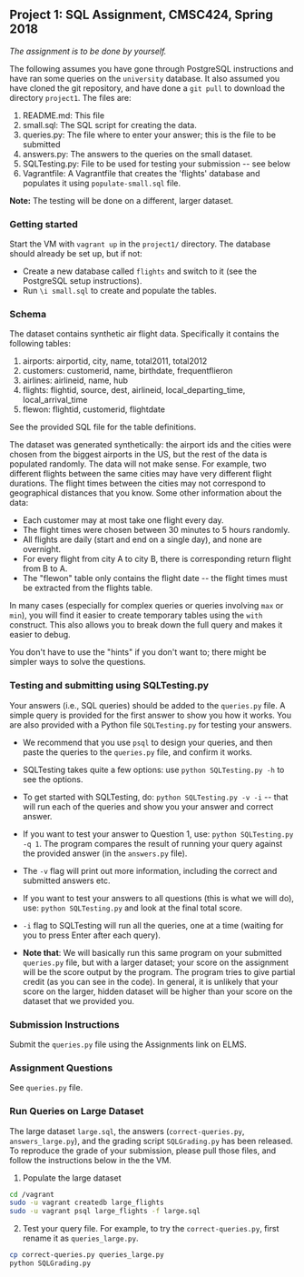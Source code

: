 ## Project 1: SQL Assignment, CMSC424, Spring 2018

*The assignment is to be done by yourself.*

The following assumes you have gone through PostgreSQL instructions and have ran some queries on the `university` database. 
It also assumed you have cloned the git repository, and have done a `git pull` to download the directory `project1`. The files are:

1. README.md: This file
1. small.sql: The SQL script for creating the data.
1. queries.py: The file where to enter your answer; this is the file to be submitted
1. answers.py: The answers to the queries on the small dataset.
1. SQLTesting.py: File to be used for testing your submission -- see below
1. Vagrantfile: A Vagrantfile that creates the 'flights' database and populates it using `populate-small.sql` file.

**Note:** The testing will be done on a different, larger dataset. 

### Getting started
Start the VM with `vagrant up` in the `project1/` directory. The database should already be set up, but if not: 
- Create a new database called `flights` and switch to it (see the PostgreSQL setup instructions).
- Run `\i small.sql` to create and populate the tables. 

### Schema 
The dataset contains synthetic air flight data. Specifically it contains the following tables:

1. airports: airportid, city, name, total2011, total2012
1. customers: customerid, name, birthdate, frequentflieron
1. airlines: airlineid, name, hub
1. flights: flightid, source, dest, airlineid, local_departing_time, local_arrival_time
1. flewon: flightid, customerid, flightdate

See the provided SQL file for the table definitions.

The dataset was generated synthetically: the airport ids and the cities were chosen from the biggest airports in the US, but the rest of the data is populated randomly. The data will not make sense. For example, two different flights between the same cities may have very different flight durations. The flight times between the cities may not correspond to geographical distances that you know. Some other information about the data:
- Each customer may at most take one flight every day.
- The flight times were chosen between 30 minutes to 5 hours randomly.
- All flights are daily (start and end on a single day), and none are overnight. 
- For every flight from city A to city B, there is corresponding return flight from B to A.
- The "flewon" table only contains the flight date -- the flight times must be extracted from the flights table.

In many cases (especially for complex queries or queries involving 
`max` or `min`), you will find it easier to create temporary tables
using the `with` construct. This also allows you to break down the full
query and makes it easier to debug.

You don't have to use the "hints" if you don't want to; there might 
be simpler ways to solve the questions.

### Testing and submitting using SQLTesting.py
Your answers (i.e., SQL queries) should be added to the `queries.py` file. A simple query is provided for the first answer to show you how it works.
You are also provided with a Python file `SQLTesting.py` for testing your answers.

- We recommend that you use `psql` to design your queries, and then paste the queries to the `queries.py` file, and confirm it works.

- SQLTesting takes quite a few options: use `python SQLTesting.py -h` to see the options.

- To get started with SQLTesting, do: `python SQLTesting.py -v -i` -- that will run each of the queries and show you your answer and correct answer.

- If you want to test your answer to Question 1, use: `python SQLTesting.py -q 1`. The program compares the result of running your query against the provided answer (in the `answers.py` file).

- The `-v` flag will print out more information, including the correct and submitted answers etc.

- If you want to test your answers to all questions (this is what we will do), use: `python SQLTesting.py` and look at the final total score.

- `-i` flag to SQLTesting will run all the queries, one at a time (waiting for you to press Enter after each query).

- **Note that**: We will basically run this same program on your submitted `queries.py` file, but with a larger dataset; your score on the assignment will 
be the score output by the program. The program tries to give partial credit (as you can see in the code). In general, it is unlikely that your score on the larger, hidden 
dataset will be higher than your score on the dataset that we provided you.  

### Submission Instructions
Submit the `queries.py` file using the Assignments link on ELMS.
      
### Assignment Questions
See `queries.py` file.

### Run Queries on Large Dataset
The large dataset `large.sql`, the answers (`correct-queries.py`, `answers_large.py`), and the grading script `SQLGrading.py` has been released.
To reproduce the grade of your submission, please pull those files, and follow the instructions below in the the VM. 

1. Populate the large dataset
```bash
cd /vagrant
sudo -u vagrant createdb large_flights
sudo -u vagrant psql large_flights -f large.sql
```
2. Test your query file. For example, to try the `correct-queries.py`, first rename it as `queries_large.py`.
```bash
cp correct-queries.py queries_large.py
python SQLGrading.py 
```
